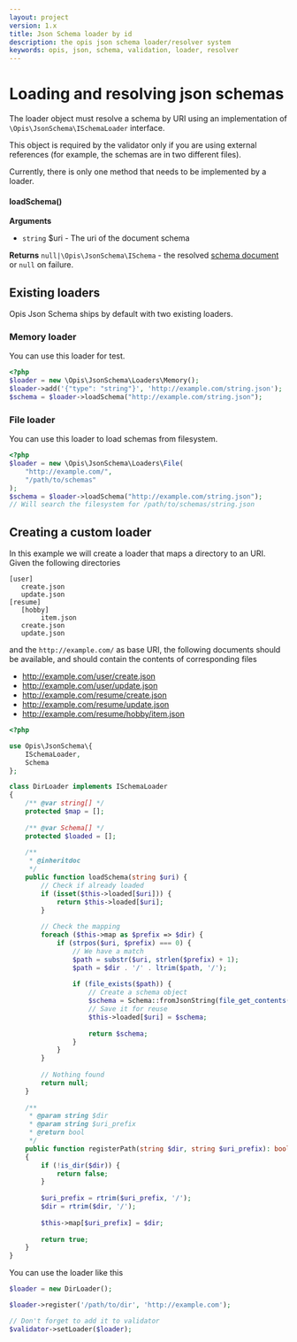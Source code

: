 ```yaml
---
layout: project
version: 1.x
title: Json Schema loader by id
description: the opis json schema loader/resolver system
keywords: opis, json, schema, validation, loader, resolver
---
```


# Loading and resolving json schemas

The loader object must resolve a schema by URI using an implementation
of `\Opis\JsonSchema\ISchemaLoader` interface.

This object is required by the validator only if you are using external references
(for example, the schemas are in two different files).

Currently, there is only one method that needs to be implemented by a loader.

#### loadSchema()

**Arguments**

- `string` $uri - The uri of the document schema

**Returns** `null|\Opis\JsonSchema\ISchema` - the resolved [schema document](php-schema.html) or `null` on failure.

## Existing loaders

Opis Json Schema ships by default with two existing loaders.

### Memory loader

You can use this loader for test.

```php
<?php
$loader = new \Opis\JsonSchema\Loaders\Memory();
$loader->add('{"type": "string"}', 'http://example.com/string.json');
$schema = $loader->loadSchema("http://example.com/string.json");
```

### File loader

You can use this loader to load schemas from filesystem.

```php
<?php
$loader = new \Opis\JsonSchema\Loaders\File(
    "http://example.com/", 
    "/path/to/schemas"
);
$schema = $loader->loadSchema("http://example.com/string.json");
// Will search the filesystem for /path/to/schemas/string.json
```

## Creating a custom loader

In this example we will create a loader that maps a directory to an URI.
Given the following directories

```text
[user]
   create.json
   update.json 
[resume]
   [hobby]
        item.json
   create.json
   update.json
```

and the `http://example.com/` as base URI, the following documents should be 
available, and should contain the contents of corresponding files

- http://example.com/user/create.json
- http://example.com/user/update.json
- http://example.com/resume/create.json
- http://example.com/resume/update.json
- http://example.com/resume/hobby/item.json

```php
<?php

use Opis\JsonSchema\{
    ISchemaLoader,
    Schema
};

class DirLoader implements ISchemaLoader
{
    /** @var string[] */
    protected $map = [];
    
    /** @var Schema[] */
    protected $loaded = [];
    
    /**
     * @inheritdoc 
     */
    public function loadSchema(string $uri) {
        // Check if already loaded
        if (isset($this->loaded[$uri])) {
            return $this->loaded[$uri];
        }
        
        // Check the mapping
        foreach ($this->map as $prefix => $dir) {
            if (strpos($uri, $prefix) === 0) {
                // We have a match
                $path = substr($uri, strlen($prefix) + 1);
                $path = $dir . '/' . ltrim($path, '/');
                
                if (file_exists($path)) {
                    // Create a schema object
                    $schema = Schema::fromJsonString(file_get_contents($path));
                    // Save it for reuse
                    $this->loaded[$uri] = $schema;
                    
                    return $schema;
                }
            }
        }
        
        // Nothing found
        return null;
    }
    
    /**
     * @param string $dir
     * @param string $uri_prefix
     * @return bool
     */
    public function registerPath(string $dir, string $uri_prefix): bool
    {
        if (!is_dir($dir)) {
            return false;
        }
        
        $uri_prefix = rtrim($uri_prefix, '/');
        $dir = rtrim($dir, '/');
        
        $this->map[$uri_prefix] = $dir;
        
        return true;
    }
}

```

You can use the loader like this

```php
$loader = new DirLoader();

$loader->register('/path/to/dir', 'http://example.com');

// Don't forget to add it to validator
$validator->setLoader($loader);
```